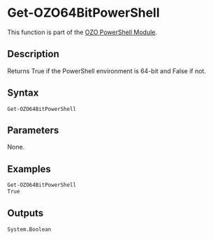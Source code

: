 # Get-OZO64BitPowerShell
This function is part of the [OZO PowerShell Module](https://github.com/onezeroone-dev/OZO-PowerShell-Module/blob/main/README.md).

## Description
Returns True if the PowerShell environment is 64-bit and False if not.

## Syntax
```
Get-OZO64BitPowerShell
```

## Parameters
None.

## Examples
```powershell
Get-OZO64BitPowerShell
True
```

## Outputs
`System.Boolean`
